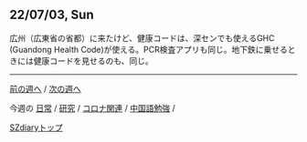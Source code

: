 ## 22/07/03, Sun

広州（広東省の省都）に来たけど、健康コードは、深センでも使えるGHC (Guandong Health Code)が使える。PCR検査アプリも同じ。地下鉄に乗せるときには健康コードを見せるのも、同じ。


***

[前の週へ](2206-4.md) /
[次の週へ](2207-2.md)

今週の
[日常](../diary/2207-1.md) /
[研究](../research/2207-1.md) /
[コロナ関連](../covid19/2207-1.md) / 
[中国語勉強](../chinese/2207-1.md) / 

[SZdiaryトップ](../../README.md)
